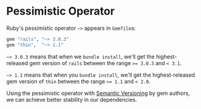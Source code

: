 # Pessimistic Operator

Ruby's pessimistic operator `~>` appears in `Gemfile`s:

```ruby
gem "rails", "~> 3.0.3"
gem "thin",  "~> 1.1"
```

`~> 3.0.3` means that when we `bundle install`,
we'll get the highest-released gem version of `rails`
between the range `>= 3.0.3` and `< 3.1`.

`~> 1.1` means that when you `bundle install`,
we'll get the highest-released gem version of `thin`
between the range `>= 1.1` and `< 2.0`.

Using the pessimistic operator with [Semantic Versioning](https://semver.org/)
by gem authors, we can achieve better stability in our dependencies.
